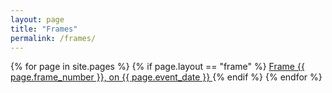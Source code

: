 ```yaml
---
layout: page
title: "Frames"
permalink: /frames/
---
```


{% for page in site.pages %}
  {% if page.layout == "frame" %}
  <a class="page-link" href="{{ page.url | prepend: site.baseurl }}">Frame {{ page.frame_number }}, on {{ page.event_date }} </a>
  {% endif %}
{% endfor %}